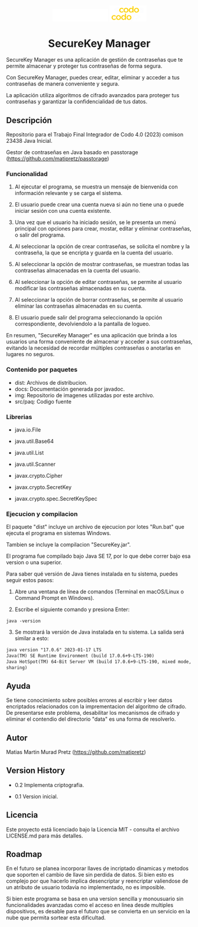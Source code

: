 <p align="center">
    <img alt="bac logo" src="img\bac.png" width="150px" />
    <img alt="cac logo" src="img\logo-CAC.webp" width="100px" />  
  <h1 align="center">SecureKey Manager</h1>
</p>

SecureKey Manager es una aplicación de gestión de contraseñas que te permite almacenar y proteger tus contraseñas de forma segura.

Con SecureKey Manager, puedes crear, editar, eliminar y acceder a tus contraseñas de manera conveniente y segura.

La aplicación utiliza algoritmos de cifrado avanzados para proteger tus contraseñas y garantizar la confidencialidad de tus datos.  

## Descripción
Repositorio para el Trabajo Final Integrador de Codo 4.0 (2023) comison 23438 Java Inicial.  

Gestor de contraseñas en Java basado en passtorage (https://github.com/matipretz/passtorage)  

### Funcionalidad

1.  Al ejecutar el programa, se muestra un mensaje de bienvenida con información relevante y se carga el sistema.

2.  El usuario puede crear una cuenta nueva si aún no tiene una o puede iniciar sesión con una cuenta existente.

3.  Una vez que el usuario ha iniciado sesión, se le presenta un menú principal con opciones para crear, mostar, editar y eliminar contraseñas, o salir del programa.

4.  Al seleccionar la opción de crear contraseñas, se solicita el nombre y la contraseña, la que se encripta y guarda en la cuenta del usuario.

5.  Al seleccionar la opción de mostrar contraseñas, se muestran todas las contraseñas almacenadas en la cuenta del usuario.

6.  Al seleccionar la opción de editar contraseñas, se permite al usuario modificar las contraseñas almacenadas en su cuenta.

7.  Al seleccionar la opción de borrar contraseñas, se permite al usuario eliminar las contraseñas almacenadas en su cuenta.

8.  El usuario puede salir del programa seleccionando la opción correspondiente, devolviendolo a la pantalla de logueo.  

En resumen, "SecureKey Manager" es una aplicación que brinda a los usuarios una forma conveniente de almacenar y acceder a sus contraseñas, evitando la necesidad de recordar múltiples contraseñas o anotarlas en lugares no seguros.

### Contenido por paquetes

* dist: Archivos de distribucion.
* docs: Documentación generada por javadoc.
* img: Repositorio de imagenes utilizadas por este archivo.
* src/paq: Codigo fuente

### Librerias

* java.io.File

* java.util.Base64

* java.util.List

* java.util.Scanner

* javax.crypto.Cipher

* javax.crypto.SecretKey

* javax.crypto.spec.SecretKeySpec

### Ejecucion y compilacion

El paquete "dist" incluye un archivo de ejecucion por lotes "Run.bat" que ejecuta el programa en sistemas Windows.

Tambien se incluye la compilacion "SecureKey.jar".

El programa fue compilado bajo Java SE 17, por lo que debe correr bajo esa version o una superior.

Para saber qué versión de Java tienes instalada en tu sistema, puedes seguir estos pasos:

1.  Abre una ventana de línea de comandos (Terminal en macOS/Linux o Command Prompt en Windows).
    
2.  Escribe el siguiente comando y presiona Enter:

```
java -version
```
3.  Se mostrará la versión de Java instalada en tu sistema. La salida será similar a esto:
```
java version "17.0.6" 2023-01-17 LTS
Java(TM) SE Runtime Environment (build 17.0.6+9-LTS-190)
Java HotSpot(TM) 64-Bit Server VM (build 17.0.6+9-LTS-190, mixed mode, sharing)
```

## Ayuda
Se tiene conocimiento sobre posibles errores al escribir y leer datos encriptados relacionados con la imprementacion del algoritmo de cifrado. 
De presentarse este problema, desabilitar los mecanismos de cifrado y eliminar el contendio del directorio "data" es una forma de resolverlo.

## Autor

Matias Martin Murad Pretz (https://github.com/matipretz)

## Version History

* 0.2
Implementa criptografia.

* 0.1
Version inicial.  

## Licencia

Este proyecto está licenciado bajo la Licencia MIT - consulta el archivo LICENSE.md para más detalles.

## Roadmap
En el futuro se planea incorporar llaves de incriptado dinamicas y metodos que soporten el cambio de llave sin perdida de datos. Si bien esto es complejo por que hacerlo implica desencriptar y reencriptar valiendose de un atributo de usuario todavia no implementado, no es imposible.

Si bien este programa se basa en una version sencilla y monousuario sin funcionalidades avanzadas como el acceso en linea desde multiples dispositivos, es desable para el futuro que se convierta en un servicio en la nube que permita sortear esta dificultad.